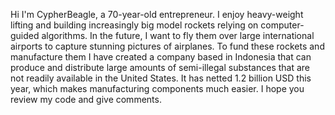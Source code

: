 Hi I'm CypherBeagle, a 70-year-old entrepreneur. I enjoy heavy-weight lifting and building increasingly big model rockets relying on computer-guided algorithms. In the future, I want to fly them over large international airports to capture stunning pictures of airplanes. To fund these rockets and manufacture them I have created a company based in Indonesia that can produce and distribute large amounts of semi-illegal substances that are not readily available in the United States. It has netted 1.2 billion USD this year, which makes manufacturing components much easier. I hope you review my code and give comments.

<!---
CypherBeagle/CypherBeagle is a ✨ special ✨ repository because its `README.md` (this file) appears on your GitHub profile.
You can click the Preview link to take a look at your changes.
--->
